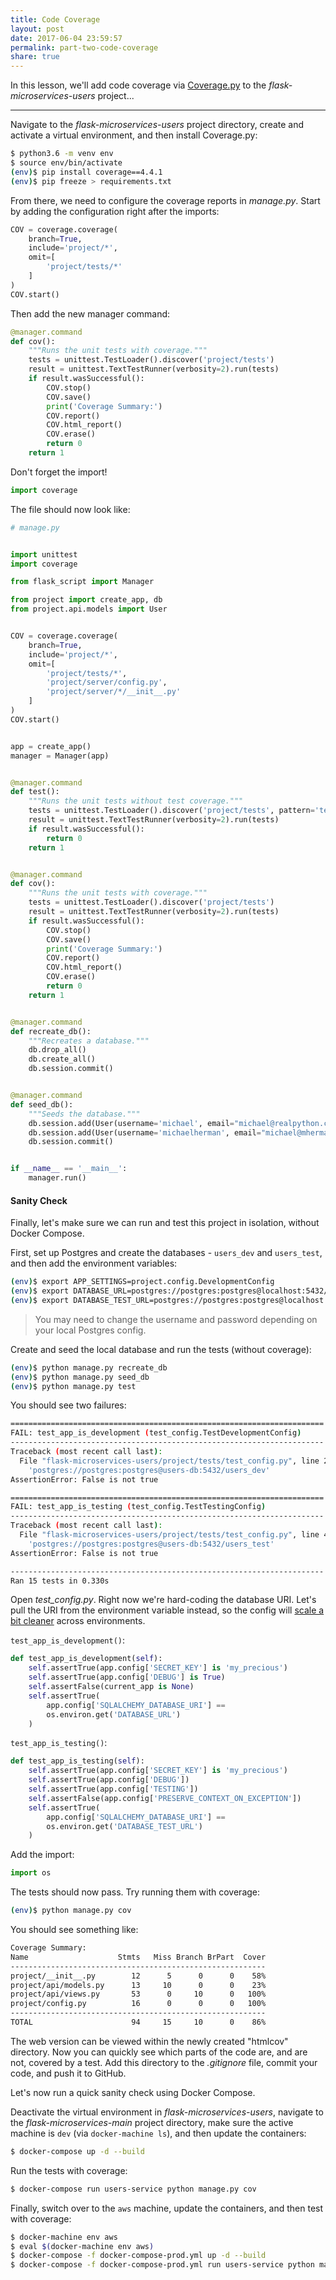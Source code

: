 ```yaml
---
title: Code Coverage
layout: post
date: 2017-06-04 23:59:57
permalink: part-two-code-coverage
share: true
---
```


In this lesson, we'll add code coverage via [Coverage.py](http://coverage.readthedocs.io/en/coverage-4.4.1/) to the *flask-microservices-users* project...

---

Navigate to the *flask-microservices-users* project directory, create and activate a virtual environment, and then install Coverage.py:

```sh
$ python3.6 -m venv env
$ source env/bin/activate
(env)$ pip install coverage==4.4.1
(env)$ pip freeze > requirements.txt
```

From there, we need to configure the coverage reports in *manage.py*. Start by adding the configuration right after the imports:

```python
COV = coverage.coverage(
    branch=True,
    include='project/*',
    omit=[
        'project/tests/*'
    ]
)
COV.start()
```

Then add the new manager command:

```python
@manager.command
def cov():
    """Runs the unit tests with coverage."""
    tests = unittest.TestLoader().discover('project/tests')
    result = unittest.TextTestRunner(verbosity=2).run(tests)
    if result.wasSuccessful():
        COV.stop()
        COV.save()
        print('Coverage Summary:')
        COV.report()
        COV.html_report()
        COV.erase()
        return 0
    return 1
```

Don't forget the import!

```python
import coverage
```

The file should now look like:

```python
# manage.py


import unittest
import coverage

from flask_script import Manager

from project import create_app, db
from project.api.models import User


COV = coverage.coverage(
    branch=True,
    include='project/*',
    omit=[
        'project/tests/*',
        'project/server/config.py',
        'project/server/*/__init__.py'
    ]
)
COV.start()


app = create_app()
manager = Manager(app)


@manager.command
def test():
    """Runs the unit tests without test coverage."""
    tests = unittest.TestLoader().discover('project/tests', pattern='test*.py')
    result = unittest.TextTestRunner(verbosity=2).run(tests)
    if result.wasSuccessful():
        return 0
    return 1


@manager.command
def cov():
    """Runs the unit tests with coverage."""
    tests = unittest.TestLoader().discover('project/tests')
    result = unittest.TextTestRunner(verbosity=2).run(tests)
    if result.wasSuccessful():
        COV.stop()
        COV.save()
        print('Coverage Summary:')
        COV.report()
        COV.html_report()
        COV.erase()
        return 0
    return 1


@manager.command
def recreate_db():
    """Recreates a database."""
    db.drop_all()
    db.create_all()
    db.session.commit()


@manager.command
def seed_db():
    """Seeds the database."""
    db.session.add(User(username='michael', email="michael@realpython.com"))
    db.session.add(User(username='michaelherman', email="michael@mherman.org"))
    db.session.commit()


if __name__ == '__main__':
    manager.run()
```

#### Sanity Check

Finally, let's make sure we can run and test this project in isolation, without Docker Compose.

First, set up Postgres and create the databases - `users_dev` and `users_test`, and then add the environment variables:

```sh
(env)$ export APP_SETTINGS=project.config.DevelopmentConfig
(env)$ export DATABASE_URL=postgres://postgres:postgres@localhost:5432/users_dev
(env)$ export DATABASE_TEST_URL=postgres://postgres:postgres@localhost:5432/users_test
```

> You may need to change the username and password depending on your local Postgres config.

Create and seed the local database and run the tests (without coverage):

```sh
(env)$ python manage.py recreate_db
(env)$ python manage.py seed_db
(env)$ python manage.py test
```

You should see two failures:

```sh
======================================================================
FAIL: test_app_is_development (test_config.TestDevelopmentConfig)
----------------------------------------------------------------------
Traceback (most recent call last):
  File "flask-microservices-users/project/tests/test_config.py", line 25, in test_app_is_development
    'postgres://postgres:postgres@users-db:5432/users_dev'
AssertionError: False is not true

======================================================================
FAIL: test_app_is_testing (test_config.TestTestingConfig)
----------------------------------------------------------------------
Traceback (most recent call last):
  File "flask-microservices-users/project/tests/test_config.py", line 41, in test_app_is_testing
    'postgres://postgres:postgres@users-db:5432/users_test'
AssertionError: False is not true

----------------------------------------------------------------------
Ran 15 tests in 0.330s
```

Open *test_config.py*. Right now we're hard-coding the database URI. Let's pull the URI from the environment variable instead, so the config will [scale a bit cleaner](https://12factor.net/config) across environments.

`test_app_is_development()`:

```python
def test_app_is_development(self):
    self.assertTrue(app.config['SECRET_KEY'] is 'my_precious')
    self.assertTrue(app.config['DEBUG'] is True)
    self.assertFalse(current_app is None)
    self.assertTrue(
        app.config['SQLALCHEMY_DATABASE_URI'] ==
        os.environ.get('DATABASE_URL')
    )
```

`test_app_is_testing()`:

```python
def test_app_is_testing(self):
    self.assertTrue(app.config['SECRET_KEY'] is 'my_precious')
    self.assertTrue(app.config['DEBUG'])
    self.assertTrue(app.config['TESTING'])
    self.assertFalse(app.config['PRESERVE_CONTEXT_ON_EXCEPTION'])
    self.assertTrue(
        app.config['SQLALCHEMY_DATABASE_URI'] ==
        os.environ.get('DATABASE_TEST_URL')
    )
```

Add the import:

```python
import os
```

The tests should now pass. Try running them with coverage:

```sh
(env)$ python manage.py cov
```

You should see something like:

```sh
Coverage Summary:
Name                    Stmts   Miss Branch BrPart  Cover
---------------------------------------------------------
project/__init__.py        12      5      0      0    58%
project/api/models.py      13     10      0      0    23%
project/api/views.py       53      0     10      0   100%
project/config.py          16      0      0      0   100%
---------------------------------------------------------
TOTAL                      94     15     10      0    86%
```

The web version can be viewed within the newly created "htmlcov" directory. Now you can quickly see which parts of the code are, and are not, covered by a test.
Add this directory to the *.gitignore* file, commit your code, and push it to GitHub.

Let's now run a quick sanity check using Docker Compose.

Deactivate the virtual environment in *flask-microservices-users*, navigate to the *flask-microservices-main* project directory, make sure the active machine is `dev` (via `docker-machine ls`), and then update the containers:

```sh
$ docker-compose up -d --build
```

Run the tests with coverage:

```sh
$ docker-compose run users-service python manage.py cov
```

Finally, switch over to the `aws` machine, update the containers, and then test with coverage:

```sh
$ docker-machine env aws
$ eval $(docker-machine env aws)
$ docker-compose -f docker-compose-prod.yml up -d --build
$ docker-compose -f docker-compose-prod.yml run users-service python manage.py cov
```
